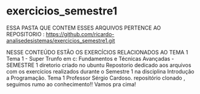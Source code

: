 # exercicios_semestre1
ESSA PASTA QUE CONTEM ESSES ARQUIVOS PERTENCE AO REPOSITORIO : https://github.com/ricardo-analisedesistemas/exercicios_semestre1.git 

NESSE CONTEÚDO ESTÃO OS EXERCÍCIOS RELACIONADOS AO TEMA 1 Tema 1 - Super Trunfo em c: Fundamentos e Técnicas Avançadas - SEMESTRE 1
diretorio criado no ubuntu 
Repostorio dedicado aos arquivos com os exercicios realizados durante o Semestre 1 na disciplina Introdução a Programação.
Tema 1 
Professor Sérgio Cardoso.
repositório clonado , seguimos rumo ao conhecimento!!
Vamos pra cima!